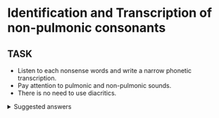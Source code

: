 # Identification and Transcription of non-pulmonic consonants

## TASK

* Listen to each nonsense words and write a narrow phonetic transcription.
* Pay attention to pulmonic and non-pulmonic sounds.
* There is no need to use diacritics.


<details>
<summary> Suggested answers </summary>

| #  | suggested answer     |
|----|----------------------|
| 1. | [ŋ͡ǀitʼi]             |
| 2. | [ik͡ǂiŋǃa]            |
| 3. | [aɓabɑ]              |
| 4. | [ɪŋkʼɑk]             |
| 5. | [uʛumʘi] / [uɠumʘi]  |
| 6. | [k͡ǁido]              |

</details>

